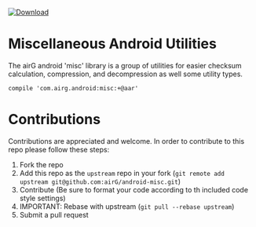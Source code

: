  [ ![Download](https://api.bintray.com/packages/airgoss/airGOss/misc/images/download.svg) ](https://bintray.com/airgoss/airGOss/misc/_latestVersion)

# Miscellaneous Android Utilities
The airG android 'misc' library is a group of utilities for easier checksum calculation, compression, and decompression as well some utility types.

`compile 'com.airg.android:misc:+@aar'`

# Contributions
Contributions are appreciated and welcome. In order to contribute to this repo please follow these steps:

1. Fork the repo
1. Add this repo as the `upstream` repo in your fork (`git remote add upstream git@github.com:airG/android-misc.git`)
1. Contribute (Be sure to format your code according to th included code style settings)
1. IMPORTANT: Rebase with upstream (`git pull --rebase upstream`)
1. Submit a pull request
